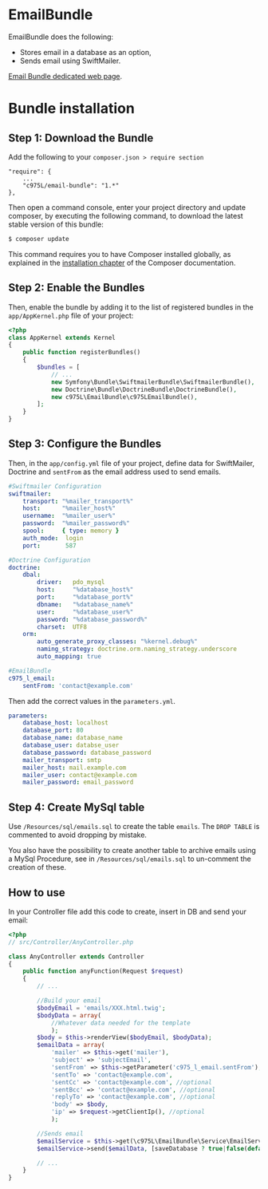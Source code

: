 EmailBundle
===========

EmailBundle does the following:

- Stores email in a database as an option,
- Sends email using SwiftMailer.

[Email Bundle dedicated web page](https://975l.com/en/pages/email-bundle).

Bundle installation
===================

Step 1: Download the Bundle
---------------------------
Add the following to your `composer.json > require section`
```
"require": {
    ...
    "c975L/email-bundle": "1.*"
},
```
Then open a command console, enter your project directory and update composer, by executing the following command, to download the latest stable version of this bundle:

```bash
$ composer update
```

This command requires you to have Composer installed globally, as explained in the [installation chapter](https://getcomposer.org/doc/00-intro.md) of the Composer documentation.

Step 2: Enable the Bundles
--------------------------
Then, enable the bundle by adding it to the list of registered bundles in the `app/AppKernel.php` file of your project:

```php
<?php
class AppKernel extends Kernel
{
    public function registerBundles()
    {
        $bundles = [
            // ...
            new Symfony\Bundle\SwiftmailerBundle\SwiftmailerBundle(),
            new Doctrine\Bundle\DoctrineBundle\DoctrineBundle(),
            new c975L\EmailBundle\c975LEmailBundle(),
        ];
    }
}
```

Step 3: Configure the Bundles
-----------------------------
Then, in the `app/config.yml` file of your project, define data for SwiftMailer, Doctrine and `sentFrom` as the email address used to send emails.

```yml
#Swiftmailer Configuration
swiftmailer:
    transport: "%mailer_transport%"
    host:      "%mailer_host%"
    username:  "%mailer_user%"
    password:  "%mailer_password%"
    spool:     { type: memory }
    auth_mode:  login
    port:       587

#Doctrine Configuration
doctrine:
    dbal:
        driver:   pdo_mysql
        host:     "%database_host%"
        port:     "%database_port%"
        dbname:   "%database_name%"
        user:     "%database_user%"
        password: "%database_password%"
        charset:  UTF8
    orm:
        auto_generate_proxy_classes: "%kernel.debug%"
        naming_strategy: doctrine.orm.naming_strategy.underscore
        auto_mapping: true

#EmailBundle
c975_l_email:
    sentFrom: 'contact@example.com'
```
Then add the correct values in the `parameters.yml`.

```yml
parameters:
    database_host: localhost
    database_port: 80
    database_name: database_name
    database_user: databse_user
    database_password: database_password
    mailer_transport: smtp
    mailer_host: mail.example.com
    mailer_user: contact@example.com
    mailer_password: email_password
```

Step 4: Create MySql table
--------------------------
Use `/Resources/sql/emails.sql` to create the table `emails`. The `DROP TABLE` is commented to avoid dropping by mistake.

You also have the possibility to create another table to archive emails using a MySql Procedure, see in `/Resources/sql/emails.sql` to un-comment the creation of these.

How to use
----------
In your Controller file add this code to create, insert in DB and send your email:
```php
<?php
// src/Controller/AnyController.php

class AnyController extends Controller
{
    public function anyFunction(Request $request)
    {
        // ...

        //Build your email
        $bodyEmail = 'emails/XXX.html.twig';
        $bodyData = array(
            //Whatever data needed for the template
            );
        $body = $this->renderView($bodyEmail, $bodyData);
        $emailData = array(
            'mailer' => $this->get('mailer'),
            'subject' => 'subjectEmail',
            'sentFrom' => $this->getParameter('c975_l_email.sentFrom'),
            'sentTo' => 'contact@example.com',
            'sentCc' => 'contact@example.com', //optional
            'sentBcc' => 'contact@example.com', //optional
            'replyTo' => 'contact@example.com', //optional
            'body' => $body,
            'ip' => $request->getClientIp(), //optional
            );

        //Sends email
        $emailService = $this->get(\c975L\EmailBundle\Service\EmailService::class);
        $emailService->send($emailData, [saveDatabase ? true|false(default)]);

        // ...
    }
}
```
